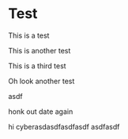 # Test
This is a test

This is another test

This is a third test

Oh look another test

asdf

honk out date again

hi cyberasdasdfasdfasdf
asdfasdf
